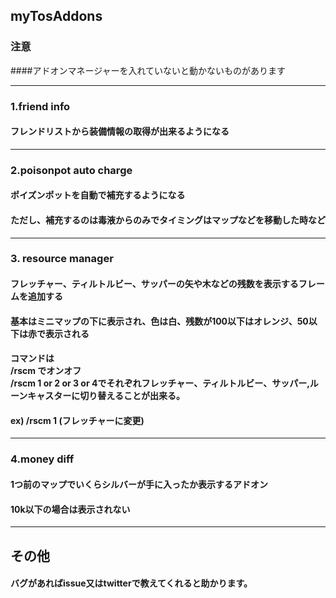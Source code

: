 ## myTosAddons

### 注意
####アドオンマネージャーを入れていないと動かないものがあります

___
### 1.friend info
#### フレンドリストから装備情報の取得が出来るようになる

___
### 2.poisonpot auto charge
#### ポイズンポットを自動で補充するようになる
#### ただし、補充するのは毒液からのみでタイミングはマップなどを移動した時など

___
### 3. resource manager
#### フレッチャー、ティルトルビー、サッパーの矢や木などの残数を表示するフレームを追加する
#### 基本はミニマップの下に表示され、色は白、残数が100以下はオレンジ、50以下は赤で表示される
#### コマンドは <br>/rscm でオンオフ<br>/rscm 1 or 2 or 3 or 4でそれぞれフレッチャー、ティルトルビー、サッパー,ルーンキャスターに切り替えることが出来る。
#### ex) /rscm 1 (フレッチャーに変更)

___
### 4.money diff
#### 1つ前のマップでいくらシルバーが手に入ったか表示するアドオン
#### 10k以下の場合は表示されない

___
## その他
#### バグがあればissue又はtwitterで教えてくれると助かります。